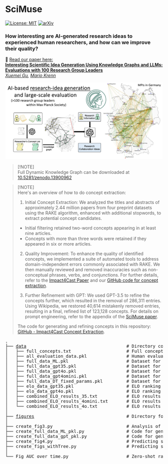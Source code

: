 # SciMuse

[![License: MIT](https://img.shields.io/badge/License-MIT-yellow.svg)](https://opensource.org/licenses/MIT)
[![arXiv](https://img.shields.io/badge/arXiv-2405.17044-b31b1b.svg)](https://arxiv.org/abs/2405.17044)

### How interesting are AI-generated research ideas to experienced human researchers, and how can we improve their quality?


📖 <u> Read our paper here: </u>\
[**Interesting Scientific Idea Generation Using Knowledge Graphs and LLMs: Evaluations with 100 Research Group Leaders**](https://arxiv.org/abs/2405.17044)\
*[Xuemei Gu](mailto:xuemei.gu@mpl.mpg.de), [Mario Krenn](mailto:mario.krenn@mpl.mpg.de)*

<img src="figures/scimuse.jpeg" alt="workflow" width="900"/>

> [!NOTE]\
> Full Dynamic Knowledge Graph can be downloaded at [10.5281/zenodo.13900962](https://doi.org/10.5281/zenodo.13900962)

> [!NOTE]\
> Here's an overview of how to do concept extraction:
> 1. Initial Concept Extraction:
> We analyzed the titles and abstracts of approximately 2.44 million papers from four preprint datasets using the RAKE algorithm, enhanced with additional stopwords, to extract potential concept candidates.
>- Initial filtering retained two-word concepts appearing in at least nine articles.
>- Concepts with more than three words were retained if they appeared in six or more articles. 
>
> 2. Quality Improvement: To enhance the quality of identified concepts, we implemented a suite of automated tools to address domain-independent errors commonly associated with RAKE. We then manually reviewed and removed inaccuracies such as non-conceptual phrases, verbs, and conjunctions. For further details, refer to the [Impact4Cast Paper](https://arxiv.org/abs/2402.08640) and our [GitHub code for concept extraction](https://github.com/artificial-scientist-lab/Impact4Cast/tree/main/create_concepts).
>
> 3. Further Refinement with GPT:
> We used GPT-3.5 to refine the concepts further, which resulted in the removal of 286,311 entries. Using Wikipedia, we restored 40,614 mistakenly removed entries, resulting in a final, refined list of 123,128 concepts. For details on prompt engineering, refer to the appendix of the [SciMuse paper](https://arxiv.org/abs/2405.17044).
>
> The code for generating and refining concepts in this repository:
[GitHub - Impact4Cast Concept Extraction](https://github.com/artificial-scientist-lab/Impact4Cast/tree/main/create_concepts).


<pre>
.
├── <a href="https://github.com/artificial-scientist-lab/SciMuse/tree/main/data">data</a>                                      # Directory containing datasets
│   ├── full_concepts.txt                     # Full concept list
│   ├── all_evaluation_data.pkl               # Human evaluation dataset
│   ├── full_data_ML.pkl                      # Dataset for supervised neural networks (from create_full_data_ML_pkl.py)
│   ├── full_data_gpt35.pkl                   # Dataset for GPT-3.5 (from create_full_data_gpt_pkl.py)
│   ├── full_data_gpt4o.pkl                   # Dataset for GPT-4o (from create_full_data_gpt_pkl.py)
│   ├── full_data_gpt4omini.pkl               # Dataset for GPT-4omini
│   ├── full_data_DT_fixed_params.pkl         # Dataset for Decision tree
│   ├── elo_data_gpt35.pkl                    # ELO ranking data for GPT-3.5 (from create_full_data_gpt_pkl.py)
│   ├── elo_data_gpt4o.pkl                    # ELO ranking data for GPT-4o (from create_full_data_gpt_pkl.py)
│   ├── combined_ELO_results_35.txt           # ELO results for GPT-3.5
│   ├── combined_ELO_results_4omini.txt       # ELO results for GPT-4omini
│   └── combined_ELO_results_4o.txt           # ELO results for GPT-4o
│
├── <a href="https://github.com/artificial-scientist-lab/SciMuse/tree/main/figures">figures</a>                                   # Directory for storing generated figures
│
├── create_fig3.py                            # Analysis of interest levels vs. knowledge graph features (for Fig. 3)
├── create_full_data_ML_pkl.py                # Code for generating supervised ML dataset (full_data_ML.pkl)
├── create_full_data_gpt_pkl.py               # Code for generating GPT datasets (full_data_gpt35.pkl, full_data_gpt4o.pkl, etc.)
├── create_fig4.py                            # Predicting scientific interest and generating Fig. 4
├── create_figs_withTree.py                   # Predicting scientific interest and generating Fig4 with Decision tree in the SI
│
└── Fig_AUC_over_time.py                      # Zero-shot ranking of research suggestions by LLMs (for Fig. 6)
</pre>
